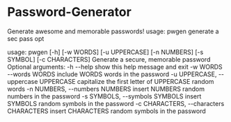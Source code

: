 # Password-Generator
Generate awesome and memorable passwords!
usage: pwgen
generate a sec pass
opt

usage: pwgen [-h] [-w WORDS] [-u UPPERCASE] [-n NUMBERS] [-s SYMBOL] [-c CHARACTERS]
Generate a secure, memorable password
Optional arguments:
-h --help                                       show this help message and exit
-w WORDS --words WORDS                          include WORDS words in the password
-u UPPERCASE, --uppercase UPPERCASE             capitalize the first letter of UPPERCASE random words
-n NUMBERS, --numbers NUMBERS                   insert NUMBERS random numbers in the password
-s SYMBOLS, --symbols SYMBOLS                   insert SYMBOLS random symbols in the password
-c CHARACTERS, --characters CHARACTERS          insert CHARACTERS random symbols in the password
